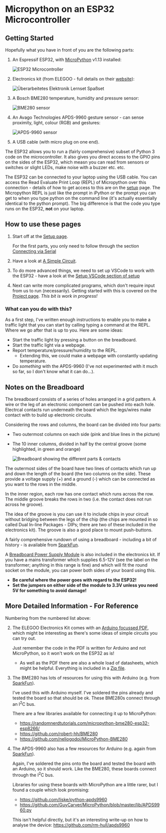 # Micropython on an ESP32 Microcontroller

## Getting Started

Hopefully what you have in front of you are the following parts:
1.  An Espressif ESP32, with [MicroPython](https://micropython.org/) v1.13 installed:

    ![ESP32 Microcontroller](./resources/getting_started/esp32.jpg)

2. Electronics kit (from ELEGOO - full details on their [website](https://www.elegoo.com/products/elegoo-electronics-fun-kits-4-versions)):

    ![Überarbeitetes Elektronik Lernset Spaßset](./resources/getting_started/elegoo_electronics_kit.jpg)

3. A Bosch BME280 temperature, humidity and pressure sensor:

    ![BME280 sensor](./resources/getting_started/bme280.jpg)

4. An Avago Technologies APDS-9960 gesture sensor - can sense proximity, light, colour (RGB) and gestures:

    ![APDS-9960 sensor](./resources/getting_started/apds9960.jpg)

5. A USB cable (with micro plug on one end).

The ESP32 allows you to run a (fairly comprehensive) subset of Python 3 code on the microcontroller. It also gives you direct access to the GPIO pins on the sides of the ESP32, which measn you can read from sensors or switches or slight LEDs, make noise with a buzzer etc. etc.

The ESP32 can be connected to your laptop using the USB cable. You can access the Read Evaluate Print Loop (REPL) of Micropython over this connection - details of how to get access to this are on the [setup](./setup.md) page. The Micropython REPL is just like the prompt in iPython or the prompt you can get to when you type python on the command line (it's actually essentially identical to the python prompt). The big difference is that the code you type runs on the ESP32, **not** on your laptop.

## How to use these pages
1. Start off at the [Setup page](./setup.md).

    For the first parts, you only need to follow through the section [Connecting via Serial](./setup.md#setup-serial)

2. Have a look at [A Simple Circuit](./simple_circuit.md).

3. To do more advanced things, we need to set up VSCode to work with the ESP32 - have a look at the [Setup VSCode section of setup](./setup.md#setup-vscode)

4. Next can write more complicated programs, which don't require input from us to run (necessarily). Getting started with this is covered on the  [Project page](./project.md). *This bit is work in progress!*


### What can you do with this?
As a first step, I've written enough instructions to enable you to make a traffic light that you can start by calling typing a command at the REPL. Where we go after that is up to you. Here are some ideas:
- Start the traffic light by pressing a button on the breadboard.
- Start the traffic light via a webpage.
- Report temperature/pressure/humidity to the REPL.
    - Extending this, we could make a webpage with constantly updating temperature.
- Do *something* with the APDS-9960 (I've not experimented with it much so far, so I don't know what it can do...).


## Notes on the Breadboard
The breadboard consists of a series of holes arranged in a grid pattern. A wire or the leg of an electronic component can be pushed into each hole. Electrcal contacts run underneath the board which the legs/wires make contact with to build up electronic circuits.

Considering the rows and columns, the board can be divided into four parts:
- Two outermost columns on each side (pink and blue lines in the picture)
- The 10 inner columns, divided in half by the central groove (some highlighted, in green and orange)

    ![Breadboard showing the different parts & contacts](./resources/getting_started/BreadboardAnatomy.png)

The outermost sides of the board have two lines of contacts which run up and down the length of the board (the two columns on the side). These provide a voltage supply (+) and a ground (-) which can be connected as you want to the rows in the middle.

In the inner region, each row has one contact which runs across the row. The middle groove breaks the rows in two (i.e. the contact does not run across he groove).

The idea of the groove is you can use it to include chips in your circuit without bridging between the legs of the chip (the chips are mounted in so called Dual In-line Packages - DIPs; there are two of these included in the electronics kit). The groove is also a good place to mount push-buttons.

A fairly comprehensive rundown of using a breadboard - including a bit of history - is available from [SparkFun](https://learn.sparkfun.com/tutorials/how-to-use-a-breadboard/all).

A [Breadboard Power Supply Module](https://components101.com/modules/5v-mb102-breadboard-power-supply-module) is also included in the electronics kit. If you have a mains transformer which supplies 6.5-12V (see the label on the transformer; anything in this range is fine) and which will fit the round socket on the module, you can power both sides of your board using this. 
- **Be careful where the power goes with regard to the ESP32!**
- **Set the jumpers on either side of the module to 3.3V unless you need 5V for something to avoid damage!**


## More Detailed Information - For Reference
Numbering from the numbered list above:

2. The ELEGOO Electronics Kit comes with an [Arduino focussed PDF](./resources/getting_started/Electronics%20Fun%20Kit%20V1.0.19.03.25.pdf), which might be interesting as there's some ideas of simple circuits you can try out.
    
    Just remember the code in the PDF is written for Arduino and not MicroPython, so it won't work on the ESP32 as is!
    - As well as the PDF there are also a whole load of datasheets, which might be helpful. Everything is included in a [Zip file](./resources/getting_started/Elegoo%20Electronics%20Fun%20Kit%20V1.0.19.09.10.zip).

3. The BME280 has lots of resources for using this with Arduino (e.g. from [SparkFun](https://learn.sparkfun.com/tutorials/sparkfun-bme280-breakout-hookup-guide/all)).

    I've used this with Arduino myself. I've soldered the pins already and tested the board so that should be ok. These BME280s connect through an I<sup>2</sup>C bus.
    
    There are a few libraries available for connecting it up to MicroPython:
    - https://randomnerdtutorials.com/micropython-bme280-esp32-esp8266/
    - https://github.com/robert-hh/BME280
    - https://github.com/neliogodoi/MicroPython-BME280

4. The APDS-9960 also has a few resources for Arduino (e.g. again from [SparkFun](https://learn.sparkfun.com/tutorials/apds-9960-rgb-and-gesture-sensor-hookup-guide/all)).

    Again, I've soldered the pins onto the board and tested the board with an Arduino, so it should work. Like the BME280, these boards connect through the I<sup>2</sup>C bus.

    Libraries for using these boards with MicroPython are a little rarer, but I found a couple which look promising:
    - https://github.com/liske/python-apds9960
    - https://github.com/GuyCarver/MicroPython/blob/master/lib/APDS9960.py

    This isn't helpful directly, but it's an interesting write-up on how to analyse the device: https://github.com/rm-hull/apds9960